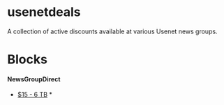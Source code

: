 # usenetdeals
A collection of active discounts available at various Usenet news groups.


# Blocks

#### NewsGroupDirect
* [$15 - 6 TB](Blockhttps://newsgroup.direct/member/billing/?planid=199&rfsn=6009847.cc9c5c)
  * 
